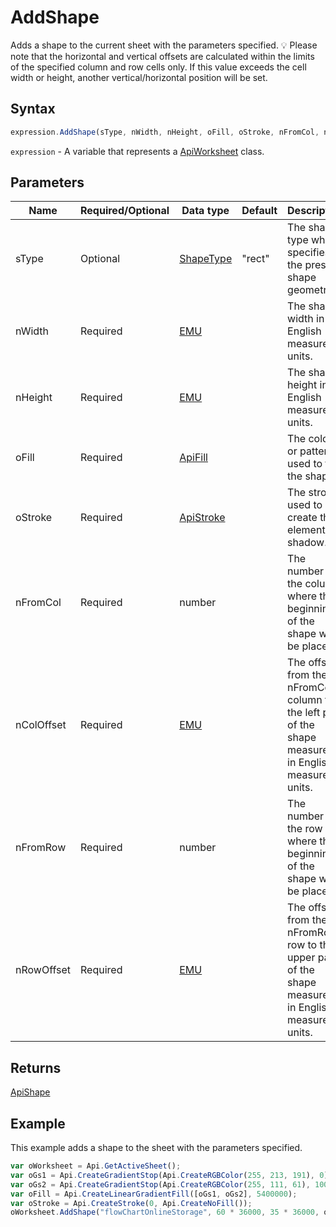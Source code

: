 # AddShape

Adds a shape to the current sheet with the parameters specified.
💡 Please note that the horizontal and vertical offsets are
calculated within the limits of the specified column and row cells
only. If this value exceeds the cell width or height, another vertical/horizontal position will be set.

## Syntax

```javascript
expression.AddShape(sType, nWidth, nHeight, oFill, oStroke, nFromCol, nColOffset, nFromRow, nRowOffset);
```

`expression` - A variable that represents a [ApiWorksheet](../ApiWorksheet.md) class.

## Parameters

| **Name** | **Required/Optional** | **Data type** | **Default** | **Description** |
| ------------- | ------------- | ------------- | ------------- | ------------- |
| sType | Optional | [ShapeType](../../Enumeration/ShapeType.md) | "rect" | The shape type which specifies the preset shape geometry. |
| nWidth | Required | [EMU](../../Enumeration/EMU.md) |  | The shape width in English measure units. |
| nHeight | Required | [EMU](../../Enumeration/EMU.md) |  | The shape height in English measure units. |
| oFill | Required | [ApiFill](../../ApiFill/ApiFill.md) |  | The color or pattern used to fill the shape. |
| oStroke | Required | [ApiStroke](../../ApiStroke/ApiStroke.md) |  | The stroke used to create the element shadow. |
| nFromCol | Required | number |  | The number of the column where the beginning of the shape will be placed. |
| nColOffset | Required | [EMU](../../Enumeration/EMU.md) |  | The offset from the nFromCol column to the left part of the shape measured in English measure units. |
| nFromRow | Required | number |  | The number of the row where the beginning of the shape will be placed. |
| nRowOffset | Required | [EMU](../../Enumeration/EMU.md) |  | The offset from the nFromRow row to the upper part of the shape measured in English measure units. |

## Returns

[ApiShape](../../ApiShape/ApiShape.md)

## Example

This example adds a shape to the sheet with the parameters specified.

```javascript
var oWorksheet = Api.GetActiveSheet();
var oGs1 = Api.CreateGradientStop(Api.CreateRGBColor(255, 213, 191), 0);
var oGs2 = Api.CreateGradientStop(Api.CreateRGBColor(255, 111, 61), 100000);
var oFill = Api.CreateLinearGradientFill([oGs1, oGs2], 5400000);
var oStroke = Api.CreateStroke(0, Api.CreateNoFill());
oWorksheet.AddShape("flowChartOnlineStorage", 60 * 36000, 35 * 36000, oFill, oStroke, 0, 2 * 36000, 0, 3 * 36000);
```
